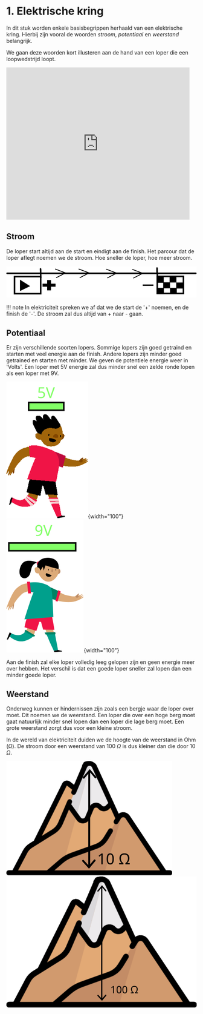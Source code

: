 # 1. Elektrische kring

In dit stuk worden enkele basisbegrippen herhaald van een elektrische kring. Hierbij zijn vooral de woorden *stroom*, *potentiaal* en *weerstand* belangrijk.

We gaan deze woorden kort illusteren aan de hand van een loper die een loopwedstrijd loopt. 

<iframe src="https://scratch.mit.edu/projects/904614402/embed" allowtransparency="true" width="485" height="402" frameborder="0" scrolling="no" allowfullscreen></iframe>

## Stroom
De loper start altijd aan de start en eindigt aan de finish. Het parcour dat de loper aflegt noemen we de stroom. Hoe sneller de loper, hoe meer stroom. 

![stroom_parcour](../img/backdrop1.svg)

!!! note
    In elektriciteit spreken we af dat we de start de '+' noemen, en de finish de '-'. De stroom zal dus altijd van + naar - gaan.

## Potentiaal
Er zijn verschillende soorten lopers. Sommige lopers zijn goed getraind en starten met veel energie aan de finish. Andere lopers zijn minder goed getrained en starten met minder. We geven de potentiele energie weer in 'Volts'. Een loper met 5V energie zal dus minder snel een zelde ronde lopen als een loper met 9V.

![Ben_5V](../img/ben-100.svg){width="100"}
![Jordyn_9V](../img/jordyn-100.svg){width="100"}

Aan de finish zal elke loper volledig leeg gelopen zijn en geen energie meer over hebben. Het verschil is dat een goede loper sneller zal lopen dan een minder goede loper.
## Weerstand
Onderweg kunnen er hindernissen zijn zoals een bergje waar de loper over moet. Dit noemen we de weerstand. Een loper die over een hoge berg moet gaat natuurlijk minder snel lopen dan een loper die lage berg moet. Een grote weerstand zorgt dus voor een kleine stroom.

In de wereld van elektriciteit duiden we de hoogte van de weerstand in Ohm ($\Omega$). De stroom door een weerstand van 100 $\Omega$ is dus kleiner dan die door 10 $\Omega$.


![weerstand_10ohm](../img/mountain_10.svg)
![weerstand_100ohm](../img/mountain_100.svg)